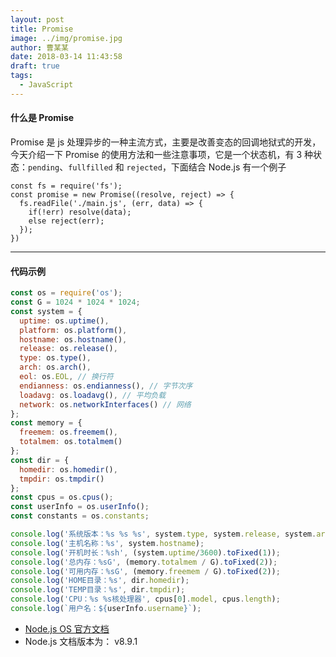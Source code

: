 ```yaml
---
layout: post
title: Promise
image: ../img/promise.jpg
author: 曹某某
date: 2018-03-14 11:43:58
draft: true
tags: 
  - JavaScript
---
```


#### 什么是 Promise
Promise 是 js 处理异步的一种主流方式，主要是改善变态的回调地狱式的开发，今天介绍一下 Promise 的使用方法和一些注意事项，它是一个状态机，有 3 种状态：`pending`、`fullfilled` 和 `rejected`，下面结合 Node.js 有一个例子
```
const fs = require('fs');
const promise = new Promise((resolve, reject) => {
  fs.readFile('./main.js', (err, data) => {
    if(!err) resolve(data);
    else reject(err);
  });
})
```

---

#### 代码示例

```javascript
const os = require('os');
const G = 1024 * 1024 * 1024;
const system = {
  uptime: os.uptime(),
  platform: os.platform(),
  hostname: os.hostname(),
  release: os.release(),
  type: os.type(),
  arch: os.arch(),
  eol: os.EOL, // 换行符
  endianness: os.endianness(), // 字节次序
  loadavg: os.loadavg(), // 平均负载
  network: os.networkInterfaces() // 网络
};
const memory = {
  freemem: os.freemem(),
  totalmem: os.totalmem()
};
const dir = {
  homedir: os.homedir(),
  tmpdir: os.tmpdir()
};
const cpus = os.cpus();
const userInfo = os.userInfo();
const constants = os.constants;

console.log('系统版本：%s %s %s', system.type, system.release, system.arch);
console.log('主机名称：%s', system.hostname);
console.log('开机时长：%sh', (system.uptime/3600).toFixed(1));
console.log('总内存：%sG', (memory.totalmem / G).toFixed(2));
console.log('可用内存：%sG', (memory.freemem / G).toFixed(2));
console.log('HOME目录：%s', dir.homedir);
console.log('TEMP目录：%s', dir.tmpdir);
console.log('CPU：%s %s核处理器', cpus[0].model, cpus.length);
console.log(`用户名：${userInfo.username}`);
```

- [Node.js OS 官方文档](https://nodejs.org/dist/latest-v8.x/docs/api/os.html)
- Node.js 文档版本为： v8.9.1
